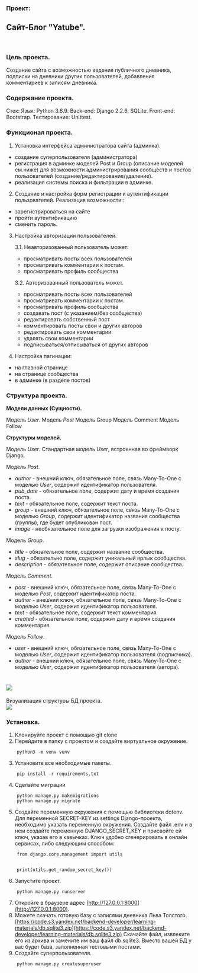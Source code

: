 ### __Проект__:
## __Сайт-Блог "Yatube".__
` ` ` `
### __Цель проекта.__

Создание сайта с возможностью ведения публичного дневника, подписки на дневники других пользователей, добавления комментариев к записям дневника.

### __Содержание проекта.__

Стек:
Язык: Python 3.6.9.
Back-end: Django 2.2.6, SQLite.
Front-end: Bootstrap.
Тестирование: Unittest.

### __Функционал проекта.__

1. Установка интерфейса администратора сайта (админка).
 - создание суперпользователя (администратора)
 - регистрация в админке моделей Post и Group (описание моделей см.ниже) для возможности администрирования сообществ и постов пользователей (создание/редактирование/удаление).
 - реализация системы поиска и фильтрации в админке.

2. Создание и настройка форм регистрации и аутентификации пользователей.
Реализация возможности::
 - зарегистрироваться на сайте
 - пройти аутентификацию
 - сменить пароль.

3. Настройка авторизации пользователей.

    3.1. Неавторизованный пользователь может:
     - просматривать посты всех пользователей
     - просматривать комментарии к постам.
     - просматривать профиль сообщества

    3.2. Авторизованный пользователь может.
     - просматривать посты всех пользователей
     - просматривать комментарии к постам.
     - просматривать профиль сообщества
     - создавать пост (с указанием/без сообщества)
     - редактировать собственный пост
     - комментировать посты  свои и других авторов
     - редактировать свои комментарии
     - удалять свои комментарии
     - подписываться/отписываться от других авторов


4. Настройка пагинации:
 - на главной странице
 - на странице сообщества
 - в админке (в разделе постов)

### __Структура проекта.__

__Модели данных (Сущности).__

Модель _User_.
Модель _Post_
Модель Group
Модель Comment
Модель Follow

__Структуры моделей.__

Модель _User_.
Стандартная модель _User_, встроенная во фреймворк Django.

Модель _Post_.
 - _author_ - внешний ключ,  обязательное поле, связь Many-To-One с моделью _User_, содержит идентификатор пользователя.
 - _pub_date_ - обязательное поле, содержит дату и время создания поста.
- _text_  - обязательное поле, содержит текст поста.
- _group_ - внешний ключ,  обязательное поле, связь Many-To-One с моделью _Group_, содержит идентификатор названия сообщества (группы), где будет опубликован пост.
 - _image_ - необязательное поле для загрузки изображения к посту.

Модель _Group_.
 - _title_ - обязательное поле, содержит название сообщества.
 - _slug_ - обязательно поле, содержит уникальный ярлык сообщества.
 - _description_ - обязательное поле, содержит описание сообщества.

Модель _Comment_.
 - _post_ - внешний ключ,  обязательное поле, связь Many-To-One с моделью _Post_, содержит идентификатор поста.
 - _author_ - внешний ключ,  обязательное поле, связь Many-To-One с моделью _User_, содержит идентификатор пользователя.
 - _text_ - обязательное поле, содержит текст комментария.
 - _created_ - обязательное поле, содержит дату и время создания комментария.

Модель _Follow_.
 - _user_ - внешний ключ,  обязательное поле, связь Many-To-One с моделью _User_, содержит идентификатор пользователя (подписчика).
 - _author_ - внешний ключ,  обязательное поле, связь Many-To-One с моделью _User_, содержит идентификатор пользователя (автора).


![](https://github.com/abduev/Screenshots/blob/main/Yatube_DB.jpg/200x100)
=======
Визуализация структуры БД проекта.  
![](https://github.com/abduev/Screenshots/blob/main/Yatube_DB.jpg/)


### __Установка__.

1. Клонируйте проект с помощью git clone
2. Перейдите в папку с проектом и создайте виртуальное окружение.
```
    python3 -m venv venv
```
3. Установите все необходимые пакеты.
```
    pip install -r requirements.txt
```
4. Сделайте миграции
```
    python manage.py makemigrations
    python manage.py migrate
```
5. Создайте переменную окружения с помощью библиотеки dotenv.
Для переменной SECRET-KEY из settings Django-проекта, необходимо указать переменную окружения. Создайте файл .env и в нем создайте переменную DJANGO_SECRET_KEY и присвойте ей ключ, указав его в кавычках. Ключ удобно сгенерировать в онлайн сервисах, либо следующим способом:
```
    from django.core.management import utils


    print(utils.get_random_secret_key())
```

6. Запустите проект.
```
    python manage.py runserver
```
7. Откройте в браузере адрес [http://127.0.0.1:8000](http://127.0.0.1:8000).
8. Можете скачать готовую базу с записями дневника Льва Толстого.
[https://code.s3.yandex.net/backend-developer/learning-materials/db.sqlite3.zip](https://code.s3.yandex.net/backend-developer/learning-materials/db.sqlite3.zip)
Скачайте файл, извлеките его из архива и замените им ваш файл db.sqlite3. Вместо вашей БД у вас будет база, заполненная тестовыми постами.
8. Создайте суперпользователя.
```
    python manage.py createsuperuser
```
